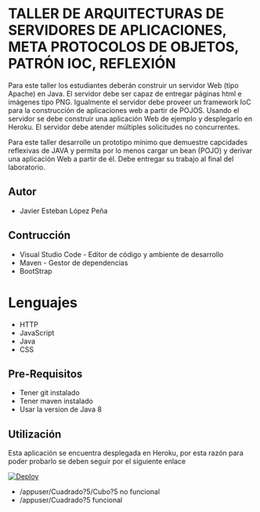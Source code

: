 # TALLER DE ARQUITECTURAS DE SERVIDORES DE APLICACIONES, META PROTOCOLOS DE OBJETOS, PATRÓN IOC, REFLEXIÓN

Para este taller los estudiantes deberán construir un servidor Web (tipo Apache) en Java. El servidor debe ser capaz de entregar páginas html e imágenes tipo PNG. Igualmente el servidor debe proveer un framework IoC para la construcción de aplicaciones web a partir de POJOS. Usando el servidor se debe construir una aplicación Web de ejemplo y desplegarlo en Heroku. El servidor debe atender múltiples solicitudes no concurrentes.

Para este taller desarrolle un prototipo mínimo que demuestre capcidades reflexivas de JAVA y permita por lo menos cargar un bean (POJO) y derivar una aplicación Web a partir de él. Debe entregar su trabajo al final del laboratorio.

## Autor
* Javier Esteban López Peña

## Contrucción
* Visual Studio Code - Editor de código y ambiente de desarrollo
* Maven - Gestor de dependencias
* BootStrap

# Lenguajes
* HTTP
* JavaScript
* Java
* CSS

## Pre-Requisitos
* Tener git instalado
* Tener maven instalado
* Usar la version de Java 8

## Utilización
Esta aplicación se encuentra desplegada en Heroku, por esta razón para poder probarlo se deben seguir por el siguiente enlace

[![Deploy](https://www.herokucdn.com/deploy/button.svg)](https://servidoresarep.herokuapp.com/appuser/Cuadrado?5)

- /appuser/Cuadrado?5/Cubo?5 no funcional
- /appuser/Cuadrado?5 funcional



